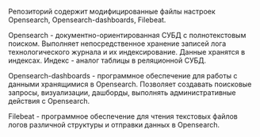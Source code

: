 Репозиторий содержит модифицированные файлы настроек Opensearch, Opensearch-dashboards, Filebeat.

Opensearch - документно-ориентированная СУБД с полнотекстовым поиском. Выполняет непосредственное хранение записей лога технологического журнала и их индексирование. Данные хранятся в индексах. Индекс - аналог таблицы в реляционной СУБД.

Opensearch-dashboards - программное обеспечение для работы с данными хранящимися в Opensearch. Позволяет создавать поисковые запросы, визуализации, дашборды, выполнять административные действия с Opensearch.

Filebeat - программное обеспечение для чтения текстовых файлов логов различной структуры и отправки данных в Opensearch.
